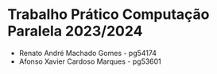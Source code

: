 # Trabalho Prático Computação Paralela 2023/2024 

- Renato André Machado Gomes - pg54174
- Afonso Xavier Cardoso Marques - pg53601
